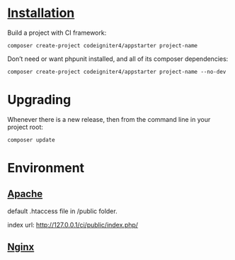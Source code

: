 # [Installation](https://codeigniter.com/user_guide/installation/installing_composer.html)

Build a project with CI framework:

```
composer create-project codeigniter4/appstarter project-name
```

Don’t need or want phpunit installed, and all of its composer dependencies:

```
composer create-project codeigniter4/appstarter project-name --no-dev
```

# Upgrading

Whenever there is a new release, then from the command line in your project root:

```
composer update
```

# Environment

## [Apache](https://codeigniter.com/user_guide/installation/running.html#hosting-with-apache)

default .htaccess file in /public folder.

index url: http://127.0.0.1/ci/public/index.php/

## [Nginx](https://codeigniter.com/user_guide/installation/running.html#hosting-with-nginx)
